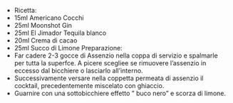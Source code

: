 - Ricetta:
- 15ml Americano Cocchi
- 25ml Moonshot Gin
- 25ml El Jimador Tequila blanco
- 20ml Crema di cacao
- 25ml Succo di Limone
  Preparazione:
- Far cadere 2-3 gocce di Assenzio nella coppa di servizio e spalmarle per tutta la superfce. A picere scegliee se rimuovere l’assenzio in eccesso dal bicchiere o lasciarlo all’interno.
- Successivamente versare nella coppetta permeata di assenzio il cocktail, precedentemente miscelato con ghiaccio.
- Guarnire con una sottobicchiere effetto ” buco nero” e scorza di limone.